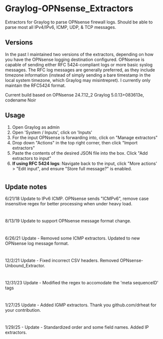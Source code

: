 # Graylog-OPNsense_Extractors
Extractors for Graylog to parse OPNsense firewall logs. Should be able to parse most all IPv4/IPv6, ICMP, UDP, & TCP messages.


## Versions
In the past I maintained two versions of the extractors, depending on how you have the OPNsense logging destination configured. OPNsense is capable of sending either RFC 5424-compliant logs or more basic syslog messages. The RFC log messages are generally preferred, as they include timezone information (instead of simply sending a bare timestamp in the local system timezone, which Graylog may misintrepret). I currently only maintain the RFC5424 format.

Current build based on
OPNsense 24.7.12_2
Graylog 5.0.13+083613e, codename Noir

## Usage
1. Open Graylog as admin
2. Open 'System / Inputs', click on 'Inputs'
3. For the input OPNsense is forwarding into, click on "Manage extractors"
4. Drop down "Actions" in the top right corner, then click "Import extractors"
5. Paste the contents of the desired JSON file into the box. Click "Add extractors to input"
6. **If using RFC 5424 logs**: Navigate back to the input, click "More actions' > "Edit input", and ensure "Store full message?" is enabled.
#
## Update notes
6/21/18 Update to IPv6 ICMP. OPNsense sends "ICMPv6", remove case insensitive regex for better processing when under heavy load.
#
8/13/19 Update to support OPNsense message format change.
#
6/26/21 Update - Removed some ICMP extractors. Updated to new OPNsense log message format.
#
12/2/21 Update - Fixed incorrect CSV headers. Removed OPNsense-Unbound_Extractor. 
#
12/31/23 Update - Modified the regex to accomodate the 'meta sequenceID' tags
#
1/27/25 Update - Added IGMP extractors. Thank you github.com/drheat for your contribution.
#
1/29/25 - Update - Standardized order and some field names. Added IP extractors.



